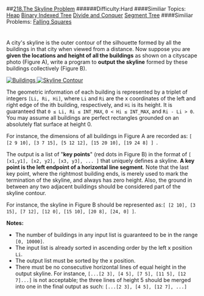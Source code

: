 ##[218.The Skyline Problem](https://leetcode.com/problems/the-skyline-problem/description/ "218.The Skyline Problem")
######Difficulty:Hard
####Similiar Topics:
  [Heap](https://leetcode.com//tag/heap)  [Binary Indexed Tree](https://leetcode.com//tag/binary-indexed-tree)  [Divide and Conquer](https://leetcode.com//tag/divide-and-conquer)  [Segment Tree](https://leetcode.com//tag/segment-tree)
####Similiar Problems:
  [Falling Squares](https://leetcode.com//problems/falling-squares)
<div class="question-description__3U1T" style="padding-top: 10px;"><div><p>A city's skyline is the outer contour of the silhouette formed by all the buildings in that city when viewed from a distance. Now suppose you are <b>given the locations and height of all the buildings</b> as shown on a cityscape photo (Figure A), write a program to <b>output the skyline</b> formed by these buildings collectively (Figure B).</p>
<!-- Cityscape --><a href="/static/images/problemset/skyline1.jpg" target="_blank"><img alt="Buildings" border="0" src="/static/images/problemset/skyline1.jpg" style=" max-width: 45%;"/> </a> <!-- Use this image for the 'turning point' description of skyline --> <a href="/static/images/problemset/skyline2.jpg" target="_blank"> <img alt="Skyline Contour" border="0" src="/static/images/problemset/skyline2.jpg" style="max-width: 45%;"/> </a> <!-- Use the following image if we'd like to define the output as 'horizontal lines' rather than 'turning points'--> <!--
<a href="http://tinypic.com?ref=mij3wi" target="_blank">
<img style="max-width: 45%;" src="http://i59.tinypic.com/mij3wi.jpg" border="0" alt="Skyline Contour">
</a>
-->

<p>The geometric information of each building is represented by a triplet of integers <code>[Li, Ri, Hi]</code>, where <code>Li</code> and <code>Ri</code> are the x coordinates of the left and right edge of the ith building, respectively, and <code>Hi</code> is its height. It is guaranteed that <code>0 &#8804; Li, Ri &#8804; INT_MAX</code>, <code>0 &lt; Hi &#8804; INT_MAX</code>, and <code>Ri - Li &gt; 0</code>. You may assume all buildings are perfect rectangles grounded on an absolutely flat surface at height 0.</p>

<p>For instance, the dimensions of all buildings in Figure A are recorded as: <code>[ [2 9 10], [3 7 15], [5 12 12], [15 20 10], [19 24 8] ] </code>.</p>

<p>The output is a list of "<b>key points</b>" (red dots in Figure B) in the format of <code>[ [x1,y1], [x2, y2], [x3, y3], ... ]</code> that uniquely defines a skyline. <b>A key point is the left endpoint of a horizontal line segment</b>. Note that the last key point, where the rightmost building ends, is merely used to mark the termination of the skyline, and always has zero height. Also, the ground in between any two adjacent buildings should be considered part of the skyline contour.</p>

<p>For instance, the skyline in Figure B should be represented as:<code>[ [2 10], [3 15], [7 12], [12 0], [15 10], [20 8], [24, 0] ]</code>.</p>

<p><b>Notes:</b></p>

<ul>
	<li>The number of buildings in any input list is guaranteed to be in the range <code>[0, 10000]</code>.</li>
	<li>The input list is already sorted in ascending order by the left x position <code>Li</code>.</li>
	<li>The output list must be sorted by the x position.</li>
	<li>There must be no consecutive horizontal lines of equal height in the output skyline. For instance, <code>[...[2 3], [4 5], [7 5], [11 5], [12 7]...]</code> is not acceptable; the three lines of height 5 should be merged into one in the final output as such: <code>[...[2 3], [4 5], [12 7], ...]</code></li>
</ul>
</div></div><div> </div><div> </div><div> </div><div> </div><div> </div><div> </div><div> </div><div> </div><div> </div><div> </div><div> </div><div> </div><div> </div><div> </div><div> </div><div> </div><div> </div><div> </div><div> </div><div> </div><div> </div><div> </div><div> </div><div> </div><div> </div><div> </div><div> </div><div> </div><div> </div><div> </div><div> </div><div> </div><div> </div><div> </div><div> </div><div> </div><div> </div><div> </div><div> </div><div> </div><div> </div><div> </div><div> </div><div> </div><div> </div><div> </div><div> </div><div> </div><div> </div><div> </div><div> </div><div> </div><div> </div><div> </div><div> </div><div> </div><div> </div><div> </div><div> </div><div> </div><div> </div><div> </div><div> </div><div> </div><div> </div><div> </div><div> </div><div> </div><div> </div><div> </div><div> </div><div> </div><div> </div><div> </div><div> </div><div> </div><div> </div><div> </div><div> </div><div> </div><div> </div><div> </div><div> </div><div> </div><div> </div><div> </div><div> </div><div> </div><div> </div><div> </div><div> </div><div> </div><div> </div><div> </div><div> </div><div> </div><div> </div><div> </div><div> </div><div> </div><div> </div><div> </div><div> </div><div> </div><div> </div><div> </div><div> </div><div> </div><div> </div><div> </div><div> </div><div> </div>